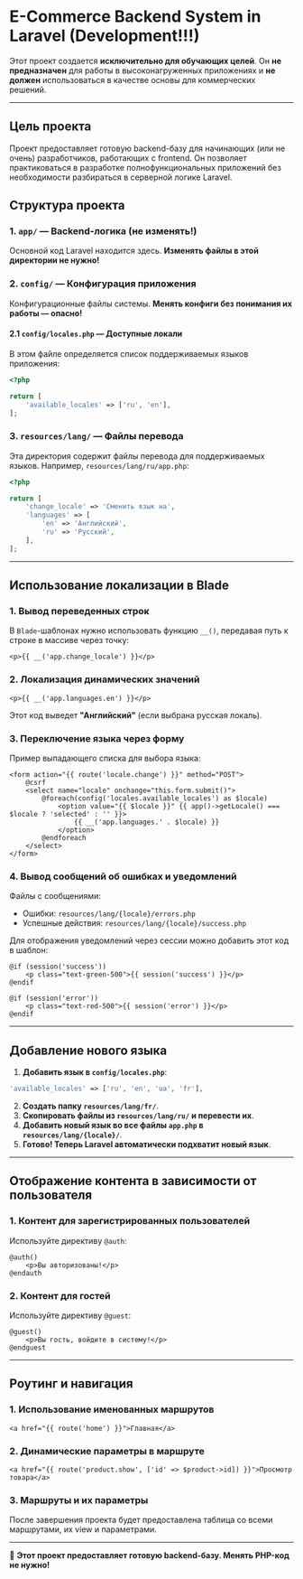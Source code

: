 # **E-Commerce Backend System in Laravel (Development!!!)**

Этот проект создается **исключительно для обучающих целей**. Он **не предназначен** для работы в высоконагруженных приложениях и **не должен** использоваться в качестве основы для коммерческих решений.

---

## **Цель проекта**
Проект предоставляет готовую backend-базу для начинающих (или не очень) разработчиков, работающих с frontend. Он позволяет практиковаться в разработке полнофункциональных приложений без необходимости разбираться в серверной логике Laravel.

## **Структура проекта**

### **1. `app/` — Backend-логика (не изменять!)**
Основной код Laravel находится здесь. **Изменять файлы в этой директории не нужно!**

### **2. `config/` — Конфигурация приложения**
Конфигурационные файлы системы. **Менять конфиги без понимания их работы — опасно!**

#### **2.1 `config/locales.php` — Доступные локали**
В этом файле определяется список поддерживаемых языков приложения:

```php
<?php

return [
    'available_locales' => ['ru', 'en'],
];
```

### **3. `resources/lang/` — Файлы перевода**
Эта директория содержит файлы перевода для поддерживаемых языков. Например, `resources/lang/ru/app.php`:

```php
<?php

return [
    'change_locale' => 'Сменить язык на',
    'languages' => [
        'en' => 'Английский',
        'ru' => 'Русский',
    ],
];
```

---

## **Использование локализации в Blade**

### **1. Вывод переведенных строк**
В `Blade`-шаблонах нужно использовать функцию `__()`, передавая путь к строке в массиве через точку:

```blade
<p>{{ __('app.change_locale') }}</p>
```

### **2. Локализация динамических значений**

```blade
<p>{{ __('app.languages.en') }}</p>
```
Этот код выведет **"Английский"** (если выбрана русская локаль).

### **3. Переключение языка через форму**

Пример выпадающего списка для выбора языка:

```blade
<form action="{{ route('locale.change') }}" method="POST">
    @csrf
    <select name="locale" onchange="this.form.submit()">
        @foreach(config('locales.available_locales') as $locale)
            <option value="{{ $locale }}" {{ app()->getLocale() === $locale ? 'selected' : '' }}>
                {{ __('app.languages.' . $locale) }}
            </option>
        @endforeach
    </select>
</form>
```

### **4. Вывод сообщений об ошибках и уведомлений**

Файлы с сообщениями:
- Ошибки: `resources/lang/{locale}/errors.php`
- Успешные действия: `resources/lang/{locale}/success.php`

Для отображения уведомлений через сессии можно добавить этот код в шаблон:

```blade
@if (session('success'))
    <p class="text-green-500">{{ session('success') }}</p>
@endif

@if (session('error'))
    <p class="text-red-500">{{ session('error') }}</p>
@endif
```

---

## **Добавление нового языка**

1. **Добавить язык в `config/locales.php`**:
```php
'available_locales' => ['ru', 'en', 'ua', 'fr'],
```
2. **Создать папку `resources/lang/fr/`**.
3. **Скопировать файлы из `resources/lang/ru/` и перевести их**.
4. **Добавить новый язык во все файлы `app.php` в `resources/lang/{locale}/`**.
5. **Готово! Теперь Laravel автоматически подхватит новый язык**.

---

## **Отображение контента в зависимости от пользователя**

### **1. Контент для зарегистрированных пользователей**

Используйте директиву `@auth`:
```blade
@auth()
    <p>Вы авторизованы!</p>
@endauth
```

### **2. Контент для гостей**

Используйте директиву `@guest`:
```blade
@guest()
    <p>Вы гость, войдите в систему!</p>
@endguest
```

---

## **Роутинг и навигация**

### **1. Использование именованных маршрутов**

```blade
<a href="{{ route('home') }}">Главная</a>
```

### **2. Динамические параметры в маршруте**

```blade
<a href="{{ route('product.show', ['id' => $product->id]) }}">Просмотр товара</a>
```

### **3. Маршруты и их параметры**
После завершения проекта будет предоставлена таблица со всеми маршрутами, их view и параметрами.

---

🔹 **Этот проект предоставляет готовую backend-базу. Менять PHP-код не нужно!**
